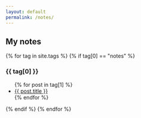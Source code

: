 ```yaml
---
layout: default
permalink: /notes/
---
```


## My notes

{% for tag in site.tags %}
  {% if tag[0] == "notes" %}
  <h3>{{ tag[0] }}</h3>
  <ul>
    {% for post in tag[1] %}
      <li><a href="{{ post.url }}">{{ post.title }}</a></li>
    {% endfor %}
  </ul>
  {% endif %}
{% endfor %}
